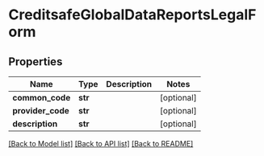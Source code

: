 # CreditsafeGlobalDataReportsLegalForm

## Properties
Name | Type | Description | Notes
------------ | ------------- | ------------- | -------------
**common_code** | **str** |  | [optional] 
**provider_code** | **str** |  | [optional] 
**description** | **str** |  | [optional] 

[[Back to Model list]](../README.md#documentation-for-models) [[Back to API list]](../README.md#documentation-for-api-endpoints) [[Back to README]](../README.md)

